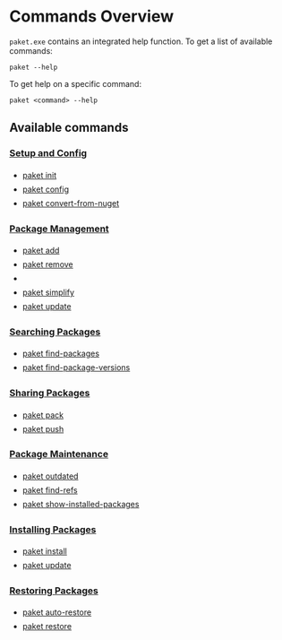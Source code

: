# Commands Overview

`paket.exe` contains an integrated help function.
To get a list of available commands:

    paket --help

To get help on a specific command:

    paket <command> --help

## Available commands

<style type="text/css">
.command-list > li { line-height: 25px; }
</style>

<div class="container">
<div class="row">
<div class="span4">

<h3><a name="Setup-and-Config" class="anchor" href="#Setup-and-Config"><span class="glyphicon glyphicon-cog"></span> Setup and Config</a></h3>

<ul class="nav nav-list command-list">
<li><a href="paket-init.html">paket init</a></li>
<li><a href="paket-config.html">paket config</a></li>
<li><a href="paket-convert-from-nuget.html">paket convert-from-nuget</a></li>
</ul>

<h3><a name="Package-Management" class="anchor" href="#Package-Management"><span class="glyphicon glyphicon-circle-arrow-down"></span> Package Management</a></h3>

<ul class="nav nav-list command-list">
<li><a href="paket-add.html">paket add</a></li>
<li><a href="paket-remove.html">paket remove</a></li>
<li></li>
<li><a href="paket-simplify.html">paket simplify</a></li>
<li><a href="paket-update.html">paket update</a></li>
</ul>

<h3><a name="Searching-Packages" class="anchor" href="#Searching-Packages"><span class="glyphicon glyphicon-search"></span> Searching Packages</a></h3>

<ul class="nav nav-list command-list">
<li><a href="paket-find-packages.html">paket find-packages</a></li>
<li><a href="paket-find-package-versions">paket find-package-versions</a></li>
</ul>

</div>
<div class="span5">

<h3><a name="Sharing-Packages" class="anchor" href="#Sharing-Packages"><span class="glyphicon glyphicon-circle-arrow-up"></span> Sharing Packages</a></h3>

<ul class="nav nav-list command-list">
<li><a href="paket-pack.html">paket pack</a></li>
<li><a href="paket-push.html">paket push</a></li>
</ul>

<h3><a name="Package-Maintenance" class="anchor" href="#Package-Maintenance"><span class="glyphicon glyphicon-wrench"></span> Package Maintenance</a></h3>

<ul class="nav nav-list command-list">
<li><a href="paket-outdated.html">paket outdated</a></li>
<li><a href="paket-find-refs.html">paket find-refs</a></li>
<li><a href="paket-show-installed-packages.html">paket show-installed-packages</a></li>
</ul>

<h3><a name="Installing-Packages" class="anchor" href="#Installing-Packages"><span class="glyphicon glyphicon-certificate"></span> Installing Packages</a></h3>

<ul class="nav nav-list command-list">
<li><a href="paket-install.html">paket install</a></li>
<li><a href="paket-update.html">paket update</a></li>
</ul>

<h3><a name="Restoring-Packages" class="anchor" href="#Restoring-Packages"><span class="glyphicon glyphicon-refresh"></span> Restoring Packages</a></h3>

<ul class="nav nav-list command-list">
<li><a href="paket-auto-restore.html">paket auto-restore</a></li>
<li><a href="paket-restore.html">paket restore</a></li>
</ul>

</div>
</div>
</div>
